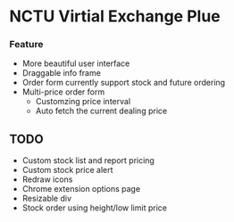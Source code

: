 NCTU Virtial Exchange Plue
=========================

### Feature
* More beautiful user interface
* Draggable info frame
* Order form currently support stock and future ordering
* Multi-price order form
	* Customzing price interval
	* Auto fetch the current dealing price

## TODO
* Custom stock list and report pricing
* Custom stock price alert
* Redraw icons
* Chrome extension options page
* Resizable div
* Stock order using height/low limit price
